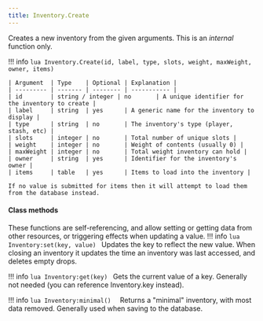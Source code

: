 ```yaml
---
title: Inventory.Create
---
```

Creates a new inventory from the given arguments. This is an _internal_ function only.

!!! info
	```lua
	Inventory.Create(id, label, type, slots, weight, maxWeight, owner, items)
	```

	| Argument  | Type    | Optional | Explanation |
	| --------- | ------- | -------- | ----------- |
	| id        | string / integer | no       | A unique identifier for the inventory to create |
	| label     | string  | yes      | A generic name for the inventory to display |
	| type      | string  | no       | The inventory's type (player, stash, etc) |
	| slots     | integer | no       | Total number of unique slots |
	| weight    | integer | no       | Weight of contents (usually 0) |
	| maxWeight | integer | no       | Total weight inventory can hold |
	| owner     | string  | yes      | Identifier for the inventory's owner |
	| items     | table   | yes      | Items to load into the inventory |

	If no value is submitted for items then it will attempt to load them from the database instead.


#### Class methods
These functions are self-referencing, and allow setting or getting data from other resources, or triggering effects when updating a value.
!!! info
	```lua
	Inventory:set(key, value)
	```
	Updates the key to reflect the new value. When closing an inventory it updates the time an inventory was last accessed, and deletes empty drops.

!!! info
	```lua
	Inventory:get(key)
	```
	Gets the current value of a key. Generally not needed (you can reference Inventory.key instead).

!!! info
	```lua
	Inventory:minimal()	
	```
	Returns a "minimal" inventory, with most data removed. Generally used when saving to the database.